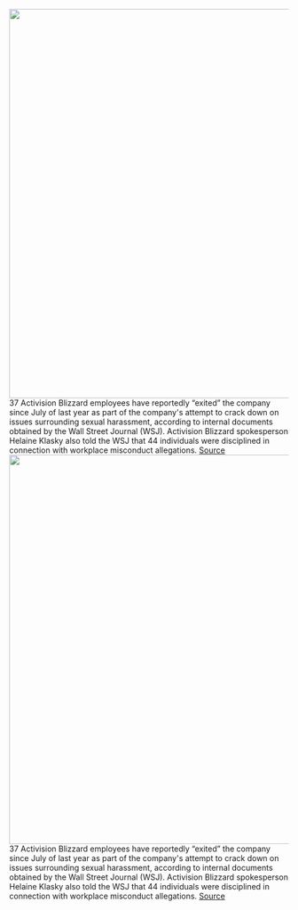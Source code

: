 <img src='https://cdn.vox-cdn.com/thumbor/d8d95VkYY7dQZh5ZsIDVmKTPGlQ=/0x0:2040x1360/1200x800/filters:focal(857x517:1183x843)/cdn.vox-cdn.com/uploads/chorus_image/image/70400384/acastro_210729_1777_blizzard_0004.0.jpg' width='700px' /><br/>
37 Activision Blizzard employees have reportedly “exited” the company since July of last year as part of the company's attempt to crack down on issues surrounding sexual harassment, according to internal documents obtained by the Wall Street Journal (WSJ). Activision Blizzard spokesperson Helaine Klasky also told the WSJ that 44 individuals were disciplined in connection with workplace misconduct allegations.
<a href='https://www.theverge.com/2022/1/17/22887855/activision-blizzard-employees-fired-sexual-harassment-misconduct-controversy'> Source <a/><img src='https://cdn.vox-cdn.com/thumbor/d8d95VkYY7dQZh5ZsIDVmKTPGlQ=/0x0:2040x1360/1200x800/filters:focal(857x517:1183x843)/cdn.vox-cdn.com/uploads/chorus_image/image/70400384/acastro_210729_1777_blizzard_0004.0.jpg' width='700px' /><br/>
37 Activision Blizzard employees have reportedly “exited” the company since July of last year as part of the company's attempt to crack down on issues surrounding sexual harassment, according to internal documents obtained by the Wall Street Journal (WSJ). Activision Blizzard spokesperson Helaine Klasky also told the WSJ that 44 individuals were disciplined in connection with workplace misconduct allegations.
<a href='https://www.theverge.com/2022/1/17/22887855/activision-blizzard-employees-fired-sexual-harassment-misconduct-controversy'> Source <a/>